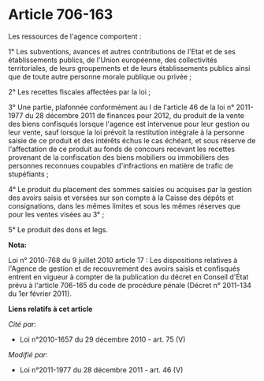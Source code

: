 # Article 706-163

Les ressources de l'agence comportent : 

1° Les subventions, avances et autres contributions de l'Etat et de ses établissements publics, de l'Union européenne, des
collectivités territoriales, de leurs groupements et de leurs établissements publics ainsi que de toute autre personne morale
publique ou privée ; 

2° Les recettes fiscales affectées par la loi ; 

3° Une partie, plafonnée conformément au I de l'article 46 de la loi n° 2011-1977 du 28 décembre 2011 de finances pour 2012,
du produit de la vente des biens confisqués lorsque l'agence est intervenue pour leur gestion ou leur vente, sauf lorsque la
loi prévoit la restitution intégrale à la personne saisie de ce produit et des intérêts échus le cas échéant, et sous réserve
de l'affectation de ce produit au fonds de concours recevant les recettes provenant de la confiscation des biens mobiliers ou
immobiliers des personnes reconnues coupables d'infractions en matière de trafic de stupéfiants ; 

4° Le produit du placement des sommes saisies ou acquises par la gestion des avoirs saisis et versées sur son compte à la
Caisse des dépôts et consignations, dans les mêmes limites et sous les mêmes réserves que pour les ventes visées au 3° ; 

5° Le produit des dons et legs.

**Nota:**

Loi n° 2010-768 du 9 juillet 2010 article 17 : Les dispositions relatives à l'Agence de gestion et de recouvrement des avoirs
saisis et confisqués entrent en vigueur à compter de la publication du décret en Conseil d'État prévu à l'article 706-165 du
code de procédure pénale (Décret n° 2011-134 du 1er février 2011).

**Liens relatifs à cet article**

_Cité par_:

  - Loi n°2010-1657 du 29 décembre 2010 - art. 75 (V)

_Modifié par_:

  - Loi n°2011-1977 du 28 décembre 2011 - art. 46 (V)
